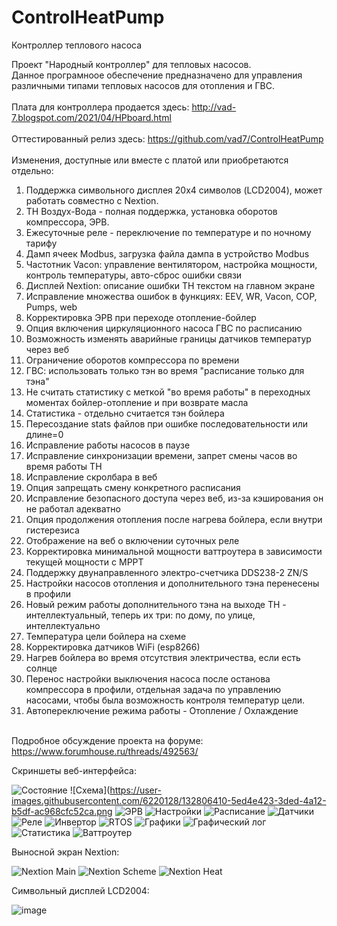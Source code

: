 # ControlHeatPump
Контроллер теплового насоса

Проект "Народный контроллер" для тепловых насосов.<br>
Данное програмноое обеспечение предназначено для управления<br>
различными типами тепловых насосов для отопления и ГВС.<br>
<br>
Плата для контроллера продается здесь: http://vad-7.blogspot.com/2021/04/HPboard.html
<br>
<br>
Оттестированный релиз здесь: https://github.com/vad7/ControlHeatPump<br>
<br>
Изменения, доступные или вместе с платой или приобретаются отдельно:<br>
1. Поддержка символьного дисплея 20x4 символов (LCD2004), может работать совместно с Nextion.
2. ТН Воздух-Вода - полная поддержка, установка оборотов компрессора, ЭРВ.
3. Ежесуточные реле - переключение по температуре и по ночному тарифу
4. Дамп ячеек Modbus, загрузка файла дампа в устройство Modbus
5. Частотник Vacon: управление вентилятором, настройка мощности, контроль температуры, авто-сброс ошибки связи
6. Дисплей Nextion: описание ошибки ТН текстом на главном экране
7. Исправление множества ошибок в функциях: EEV, WR, Vacon, COP, Pumps, web
8. Корректировка ЭРВ при переходе отопление-бойлер
9. Опция включения циркуляционного насоса ГВС по расписанию
10. Возможность изменять аварийные границы датчиков температур через веб
11. Ограничение оборотов компрессора по времени
12. ГВС: использовать только тэн во время "расписание только для тэна"
13. Не считать статистику с меткой "во время работы" в переходных моментах бойлер-отопление и при возврате масла
14. Статистика - отдельно считается тэн бойлера
15. Пересоздание stats файлов при ошибке последовательности или длине=0
16. Исправление работы насосов в паузе
17. Исправление синхронизации времени, запрет смены часов во время работы ТН
18. Исправление скролбара в веб
19. Опция запрещать смену конкретного расписания
20. Исправление безопасного доступа через веб, из-за кэширования он не работал адекватно
21. Опция продолжения отопления после нагрева бойлера, если внутри гистерезиса
22. Отображение на веб о включении суточных реле
23. Корректировка минимальной мощности ваттроутера в зависимости текущей мощности с MPPT
24. Поддержку двунаправленного электро-счетчика DDS238-2 ZN/S
25. Настройки насосов отопления и дополнительного тэна перенесены в профили
26. Новый режим работы дополнительного тэна на выходе ТН - интеллектуальный, теперь их три: по дому, по улице, интеллектуально
27. Температура цели бойлера на схеме
28. Корректировка датчиков WiFi (esp8266)
29. Нагрев бойлера во время отсутствия электричества, если есть солнце
30. Перенос настройки выключения насоса после останова компрессора в профили, отдельная задача по управлению насосами, чтобы была возможность контроля температур цели.
31. Автопереключение режима работы - Отопление / Охлаждение
<br><br>

Подробное обсуждение проекта на форуме: <br>
https://www.forumhouse.ru/threads/492563/


Скриншеты веб-интерфейса:

![Состояние](https://user-images.githubusercontent.com/6220128/56410007-3079bb00-6284-11e9-829b-f6a959f91073.png)
![Схема](https://user-images.githubusercontent.com/6220128/132806410-5ed4e423-3ded-4a12-b5df-ac968cfc52ca.png
![ЭРВ](https://user-images.githubusercontent.com/6220128/56410010-3079bb00-6284-11e9-9673-fb239037f33a.png)
![Настройки](https://user-images.githubusercontent.com/6220128/132806926-92010a49-bd0e-427d-a8c2-e4e657372f62.png)
![Расписание](https://user-images.githubusercontent.com/6220128/56410004-2fe12480-6284-11e9-8b03-78b331157580.png)
![Датчики](https://user-images.githubusercontent.com/6220128/56410001-2fe12480-6284-11e9-8cd5-69d094656276.png)
![Реле](https://user-images.githubusercontent.com/6220128/56410005-2fe12480-6284-11e9-8a4d-72b94401ffb2.png)
![Инвертор](https://user-images.githubusercontent.com/6220128/56410002-2fe12480-6284-11e9-8702-9bad735ddebe.png)
![RTOS](https://user-images.githubusercontent.com/6220128/56409998-2f488e00-6284-11e9-851b-1800e9cf688d.png)
![Графики](https://user-images.githubusercontent.com/6220128/56410245-1a202f00-6285-11e9-8991-ae68be600a8a.png)
![Графический лог](https://user-images.githubusercontent.com/6220128/56410000-2fe12480-6284-11e9-8b83-9b014c41a389.png)
![Статистика](https://user-images.githubusercontent.com/6220128/56410008-3079bb00-6284-11e9-97d6-145e7347cb60.png)
![Ваттроутер](https://user-images.githubusercontent.com/6220128/92506657-72572880-f20e-11ea-9791-e899aa069e9d.png)

Выносной экран Nextion:

![Nextion Main](https://user-images.githubusercontent.com/6220128/59842650-a15e5180-935f-11e9-894a-a86d4157c38c.png)
![Nextion Scheme](https://user-images.githubusercontent.com/6220128/59842761-d8346780-935f-11e9-878e-2635b119225a.png)
![Nextion Heat](https://user-images.githubusercontent.com/6220128/59842865-12056e00-9360-11e9-98db-e4ee1a1464a2.png)

Символьный дисплей LCD2004:

![image](https://user-images.githubusercontent.com/6220128/114034672-11b4ca80-9887-11eb-8aec-747a6301cb63.png)
